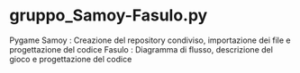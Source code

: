 # gruppo_Samoy-Fasulo.py
Pygame
Samoy : Creazione del repository condiviso, importazione dei file e progettazione del codice
Fasulo : Diagramma di flusso, descrizione del gioco e progettazione del codice
